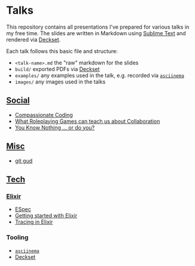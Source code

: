 # Talks

This repository contains all presentations I've prepared for various talks in my free time. The slides are written in Markdown using [Sublime Text][sublime-text] and rendered via [Deckset][deckset].

Each talk follows this basic file and structure:

- `<talk-name>.md` the "raw" markdown for the slides
- `build/` exported PDFs via [Deckset][deckset]
- `examples/` any examples used in the talk, e.g. recorded via [`asciinema`][asciinema]
- `images/` any images used in the talks

## [Social](social)
- [Compassionate Coding](social/compassionate-coding)
- [What Roleplaying Games can teach us about Collaboration](social/roleplaying-games-and-collaboration)
- [You Know Nothing ... or do you?](social/you-know-nothing)

## [Misc](tech/misc)
- [git gud](tech/misc/git-gud)

## [Tech](tech)
### [Elixir](tech/elixir)
- [ESpec](tech/elixir/espec)
- [Getting started with Elixir](tech/elixir/getting-started-with-elixir)
- [Tracing in Elixir](tech/elixir/tracing-in-elixir)

### Tooling

- [`asciinema`][asciinema]
- [Deckset][deckset]

[asciinema]: https://asciinema.org/
[deckset]: https://www.decksetapp.com/
[sublime-text]: https://www.sublimetext.com/
